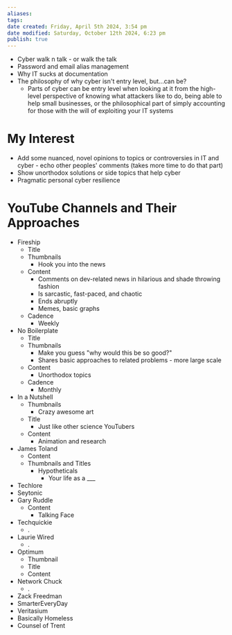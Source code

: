 ```yaml
---
aliases: 
tags: 
date created: Friday, April 5th 2024, 3:54 pm
date modified: Saturday, October 12th 2024, 6:23 pm
publish: true
---
```


- Cyber walk n talk - or walk the talk
- Password and email alias management
- Why IT sucks at documentation
- The philosophy of why cyber isn't entry level, but...can be?
	- Parts of cyber can be entry level when looking at it from the high-level perspective of knowing what attackers like to do, being able to help small businesses, or the philosophical part of simply accounting for those with the will of exploiting your IT systems

# My Interest

- Add some nuanced, novel opinions to topics or controversies in IT and cyber - echo other peoples' comments (takes more time to do that part)
- Show unorthodox solutions or side topics that help cyber
- Pragmatic personal cyber resilience

# YouTube Channels and Their Approaches

- Fireship
	- Title
	- Thumbnails
		- Hook you into the news
	- Content
		- Comments on dev-related news in hilarious and shade throwing fashion
		- Is sarcastic, fast-paced, and chaotic
		- Ends abruptly
		- Memes, basic graphs
	- Cadence
		- Weekly
- No Boilerplate
	- Title
	- Thumbnails
		- Make you guess "why would this be so good?"
		- Shares basic approaches to related problems - more large scale
	- Content 
		- Unorthodox topics
	- Cadence
		- Monthly
- In a Nutshell
	- Thumbnails
		- Crazy awesome art
	- Title
		- Just like other science YouTubers
	- Content
		- Animation and research
- James Toland
	- Content
	- Thumbnails and Titles
		- Hypotheticals
			- Your life as a ___
- Techlore
- Seytonic
- Gary Ruddle
	- Content
		- Talking Face
- Techquickie
	- .
- Laurie Wired
	- .
- Optimum
	- Thumbnail
	- Title
	- Content
- Network Chuck
	- .
- Zack Freedman
- SmarterEveryDay
- Veritasium
- Basically Homeless
- Counsel of Trent